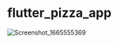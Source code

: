 # flutter_pizza_app
![Screenshot_1665555369](https://user-images.githubusercontent.com/93489741/195266602-4b313166-305b-4b51-be6a-decf8846bea1.png)

